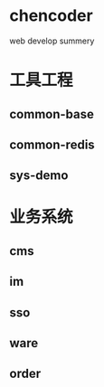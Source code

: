 # chencoder
web develop summery

# 工具工程
## common-base
## common-redis
## sys-demo


# 业务系统
## cms
## im
## sso
## ware
## order


